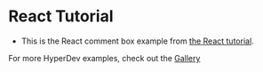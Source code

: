 # React Tutorial

- This is the React comment box example from [the React tutorial](http://facebook.github.io/react/docs/tutorial.html).

For more HyperDev examples, check out the [Gallery](https://hyperdev.com/community/)